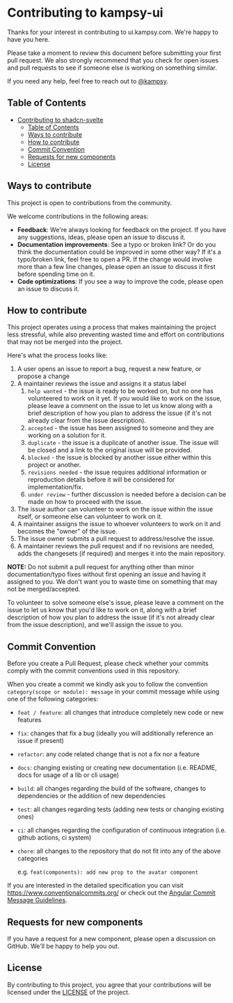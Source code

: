 # Contributing to kampsy-ui

Thanks for your interest in contributing to ui.kampsy.com. We're happy to have you here.

Please take a moment to review this document before submitting your first pull request. We also strongly recommend that you check for open issues and pull requests to see if someone else is working on something similar.

If you need any help, feel free to reach out to [@kampsy](https://twitter.com/kampsy).

## Table of Contents

- [Contributing to shadcn-svelte](#contributing-to-kampsy-ui)
  - [Table of Contents](#table-of-contents)
  - [Ways to contribute](#ways-to-contribute)
  - [How to contribute](#how-to-contribute)
  - [Commit Convention](#commit-convention)
  - [Requests for new components](#requests-for-new-components)
  - [License](#license)

## Ways to contribute

This project is open to contributions from the community.

We welcome contributions in the following areas:

- **Feedback**: We're always looking for feedback on the project. If you have any suggestions, ideas, please open an issue to discuss it.
- **Documentation improvements**: See a typo or broken link? Or do you think the documentation could be improved in some other way? If it's a typo/broken link, feel free to open a PR. If the change would involve more than a few line changes, please open an issue to discuss it first before spending time on it.
- **Code optimizations**: If you see a way to improve the code, please open an issue to discuss it.

## How to contribute

This project operates using a process that makes maintaining the project less stressful, while also preventing wasted time and effort on contributions that may not be merged into the project.

Here's what the process looks like:

1. A user opens an issue to report a bug, request a new feature, or propose a change
2. A maintainer reviews the issue and assigns it a status label
   1. `help wanted` - the issue is ready to be worked on, but no one has volunteered to work on it yet. If you would like to work on the issue, please leave a comment on the issue to let us know along with a brief description of how you plan to address the issue (if it's not already clear from the issue description).
   2. `accepted` - the issue has been assigned to someone and they are working on a solution for it.
   3. `duplicate` - the issue is a duplicate of another issue. The issue will be closed and a link to the original issue will be provided.
   4. `blocked` - the issue is blocked by another issue either within this project or another.
   5. `revisions needed` - the issue requires additional information or reproduction details before it will be considered for implementation/fix.
   6. `under review` - further discussion is needed before a decision can be made on how to proceed with the issue.
3. The issue author can volunteer to work on the issue within the issue itself, or someone else can volunteer to work on it.
4. A maintainer assigns the issue to whoever volunteers to work on it and becomes the "owner" of the issue.
5. The issue owner submits a pull request to address/resolve the issue.
6. A maintainer reviews the pull request and if no revisions are needed, adds the changesets (if required) and merges it into the main repository.

**NOTE:** Do not submit a pull request for anything other than minor documentation/typo fixes without first opening an issue and having it assigned to you. We don't want you to waste time on something that may not be merged/accepted.

To volunteer to solve someone else's issue, please leave a comment on the issue to let us know that you'd like to work on it, along with a brief description of how you plan to address the issue (if it's not already clear from the issue description), and we'll assign the issue to you.

## Commit Convention

Before you create a Pull Request, please check whether your commits comply with
the commit conventions used in this repository.

When you create a commit we kindly ask you to follow the convention
`category(scope or module): message` in your commit message while using one of
the following categories:

- `feat / feature`: all changes that introduce completely new code or new
  features
- `fix`: changes that fix a bug (ideally you will additionally reference an
  issue if present)
- `refactor`: any code related change that is not a fix nor a feature
- `docs`: changing existing or creating new documentation (i.e. README, docs for
  usage of a lib or cli usage)
- `build`: all changes regarding the build of the software, changes to
  dependencies or the addition of new dependencies
- `test`: all changes regarding tests (adding new tests or changing existing
  ones)
- `ci`: all changes regarding the configuration of continuous integration (i.e.
  github actions, ci system)
- `chore`: all changes to the repository that do not fit into any of the above
  categories

  e.g. `feat(components): add new prop to the avatar component`

If you are interested in the detailed specification you can visit
https://www.conventionalcommits.org/ or check out the
[Angular Commit Message Guidelines](https://github.com/angular/angular/blob/22b96b9/CONTRIBUTING.md#-commit-message-guidelines).

## Requests for new components

If you have a request for a new component, please open a discussion on GitHub. We'll be happy to help you out.

## License

By contributing to this project, you agree that your contributions will be licensed under the [LICENSE](LICENSE.md) of the project.

